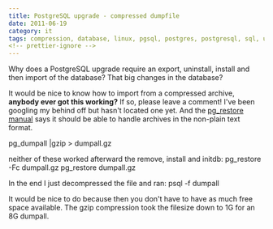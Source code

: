 ```yaml
---
title: PostgreSQL upgrade - compressed dumpfile
date: 2011-06-19
category: it
tags: compression, database, linux, pgsql, postgres, postgresql, sql, upgrade
<!-- prettier-ignore -->
---
```


Why does a PostgreSQL upgrade require an export, uninstall, install and then
import of the database? That big changes in the database?

It would be nice to know how to import from a compressed archive, **anybody ever
got this working?** If so, please leave a comment! I've been googling my behind
off but hasn't located one yet. And the
[pg_restore manual](http://www.postgresql.org/docs/8.4/static/app-pgrestore.html "on postgresql.org")
says it should be able to handle archives in the non-plain text format.

pg_dumpall |gzip > dumpall.gz

neither of these worked afterward the remove, install and initdb: pg_restore -Fc
dumpall.gz pg_restore dumpall.gz

In the end I just decompressed the file and ran: psql -f dumpall

It would be nice to do because then you don't have to have as much free space
available. The gzip compression took the filesize down to 1G for an 8G dumpall.
